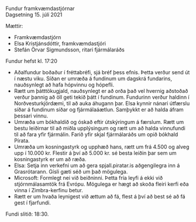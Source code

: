 Fundur framkvæmdastjórnar  
Dagsetning 15. júlí 2021

Mættir:
* Framkvæmdastjórn
* Elsa Kristjánsdóttir, framkvæmdastjóri
* Stefán Örvar Sigmundsson, ritari fjármálaráðs

Fundur hefst kl. 17:20

* Aðalfundur boðaður í fréttabréfi, sjá bréf þess efnis. Þetta verður send út í næstu viku. Síðan er umræða á fundinum um dagskrá fundarins, nauðsynlegt að hafa hópvinnu og hópefli.
* Rætt um þátttökugjald, nauðsynlegt er að orða það vel hvernig aðstoðað verður þannig að öll geti tekið þátt í fundinum. Fundurinn verður haldinn í Norðvesturkjördæmi, til að auka áhugann þar.
Elsa kynnir nánari útfærslu síðar á fundinum síðar og fjármálaáætlun. Samþykkt er að halda áfram þessari vinnu.
* Umræða um bókhaldið og óskað eftir útskýringum á færslum. Rætt um bestu leiðirnar til að miðla upplýsingum og rætt um að halda vinnufundi til að fara yfir fjármálin. Farið yfir skjal fjármálaráðs um opið bókhald Pírata.
* Umræða um kosningastyrk og upphæð hans, rætt um frá 4.500 og alveg upp í 10.000 kr. Flestir á því að 5.000 kr. sé besta leiðin þar sem um kosningastyrk er um að ræða.
* Elsa: Setja inn verkefni um að gera spjall.piratar.is aðgengilegra inn á Grasrótarann. Gísli gæti séð um það mögulega.
* Microsoft: Formlegt nei við beiðninni. Þetta fría leyfi á ekki við stjórnmálasamtök frá Evrópu. Mögulega er hægt að skoða fleiri kerfi eða vinna í Zimbra-kerfinu betur.
* Rætt er um hvaða leynigest við ættum að fá, flest á því að best sé að fá gest í fjarfundi.

Fundi slitið: 18:30.